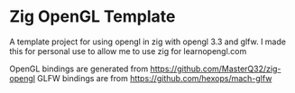 # Zig OpenGL Template
A template project for using opengl in zig with opengl 3.3 and glfw.
I made this for personal use to allow me to use zig for learnopengl.com

OpenGL bindings are generated from https://github.com/MasterQ32/zig-opengl
GLFW bindings are from https://github.com/hexops/mach-glfw


